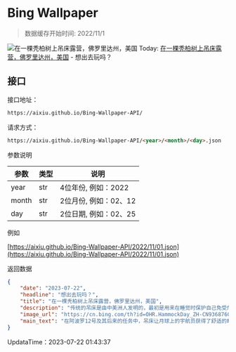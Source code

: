 # Bing Wallpaper

> 数据缓存开始时间: 2022/11/1

![在一棵秃柏树上吊床露营，佛罗里达州，美国](https://cn.bing.com/th?id=OHR.HammockDay_ZH-CN9368760971_1920x1080.webp)
Today: [在一棵秃柏树上吊床露营，佛罗里达州，美国](https://cn.bing.com/th?id=OHR.HammockDay_ZH-CN9368760971_1920x1080.webp) - 想出去玩吗？

## 接口

接口地址：

```html
https://aixiu.github.io/Bing-Wallpaper-API/
```

请求方式：

```html
https://aixiu.github.io/Bing-Wallpaper-API/<year>/<month>/<day>.json
```

参数说明

| 参数 | 类型 | 说明 |
| - | - | - |
| year | str | 4位年份, 例如：2022 |
| month | str | 2位月份, 例如：02、12 |
| day | str | 2位日期, 例如：02、25 |

例如

[https://aixiu.github.io/Bing-Wallpaper-API/2022/11/01.json](https://aixiu.github.io/Bing-Wallpaper-API/2022/11/01.json)

返回数据

```json
{
    "date": "2023-07-22",
    "headline": "想出去玩吗？",
    "title": "在一棵秃柏树上吊床露营，佛罗里达州，美国",
    "description": "传统的吊床是由中美洲人发明的，最初是用来在睡觉时保护自己免受危险的昆虫和动物的袭击。如今，吊床是一个用来增添乐趣的工具。由布料、网或绳子等各种各样的材料制作而成的吊床，是旅行者最好的伙伴。在佛罗里达州，秃柏树就是一个挂吊床的绝佳去处。",
    "image_url": "https://cn.bing.com/th?id=OHR.HammockDay_ZH-CN9368760971_1920x1080.webp",
    "main_text": "在阿波罗12号及其后来的任务中，吊床让月球上的宇航员获得了舒适的睡眠环境。"
}
```

UpdataTime：2023-07-22 01:43:37

